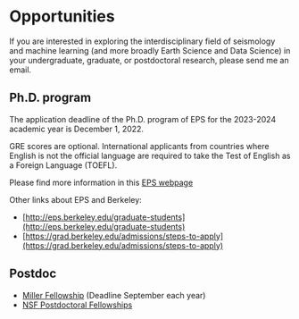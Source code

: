 # Opportunities

If you are interested in exploring the interdisciplinary field of seismology and machine learning (and more broadly Earth Science and Data Science) in your undergraduate, graduate, or postdoctoral research, please send me an email. 

## Ph.D. program

The application deadline of the Ph.D. program of EPS for the 2023-2024 academic year is December 1, 2022.

GRE scores are optional. International applicants from countries where English is not the official language are required to take the Test of English as a Foreign Language (TOEFL). 

Please find more information in this [EPS webpage](http://eps.berkeley.edu/graduate/admissions)

Other links about EPS and Berkeley:

- [http://eps.berkeley.edu/graduate-students](http://eps.berkeley.edu/graduate-students)
- [https://grad.berkeley.edu/admissions/steps-to-apply](https://grad.berkeley.edu/admissions/steps-to-apply)

## Postdoc

- [Miller Fellowship](https://miller.berkeley.edu/fellowship) (Deadline September each year)
- [NSF Postdoctoral Fellowships](https://www.nsf.gov/publications/pub_summ.jsp?ods_key=nsf22625)

